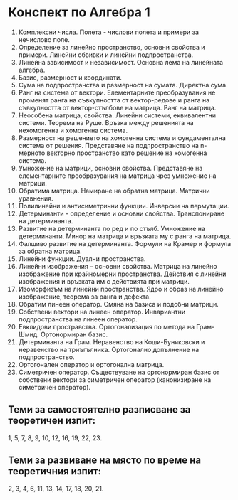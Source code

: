 # Конспект по Алгебра 1

1. Комплексни числа. Полета - числови полета и примери за нечислово поле.
2. Определение за линейно пространство, основни свойства и примери. Линейни обвивки и линейни подпространства.
3. Линейна зависимост и независимост. Основна лема на линейната алгебра.
4. Базис, размерност и координати.
5. Сума на подпространства и размерност на сумата. Директна сума.
6. Ранг на система от вектори. Елементарните преобразувания не променят ранга на съвкупността от вектор-редове и ранга на съвкупността от вектор-стълбове на матрица. Ранг на матрица.
7. Неособена матрица, свойства. Линейни системи, еквивалентни системи. Теорема на Руше. Връзка между решенията на нехомогенна и хомогенна система.
8. Размерност на решението на хомогенна система и фундаментална система от решения. Представяне на подпространство на n-мерното векторно пространство като решение на хомогенна система.
9. Умножение на матрици, основни свойства. Представяне на елементарните преобразувания на матрица чрез умножение на матрици.
10. Обратима матрица. Намиране на обратна матрица. Матрични уравнения.
11. Полилинейни и антисиметрични функции. Инверсии на пермутации.
12. Детерминанти - определение и основни свойства. Транспониране на детерминанта.
13. Развитие на детерминанта по ред и по стълб. Умножение на детерминанти. Минор на матрица и връзката му с ранга на матрица.
14. Фалшиво развитие на детерминанта. Формули на Крамер и формула за обратна матрица.
15. Линейни функции. Дуални пространства.
16. Линейни изображения – основни свойства. Матрица на линейно изображение при крайномерни пространства. Действия с линейни изображения и връзката им с действията при матрици.
17. Изоморфизъм на линейни пространства. Ядро и образ на линейно изображение, теорема за ранга и дефекта.
18. Обратим линеен оператор. Смяна на базиса и подобни матрици.
19. Собствени вектори на линеен оператор. Инвариантни подпространства на линеен оператор.
20. Евклидови простравства. Ортогонализация по метода на Грам-Шмид. Ортонормиран базис.
21. Детерминанта на Грам. Неравенство на Коши-Буняковски и неравенство на триъгълника. Ортогонално допълнение на подпространство.
22. Ортогонален оператор и ортогонална матрица.
23. Симетричен оператор. Съществуване на ортонормиран базис от собствени вектори за симетричен оператор (канонизиране на симетричен оператор). 

## Теми за самостоятелно разписване за теоретичен изпит:
1, 5, 7, 8, 9, 10, 12, 16, 19, 22, 23.

## Теми за развиване на място по време на теоретичния изпит:
2, 3, 4, 6, 11, 13, 14, 17, 18, 20, 21.
